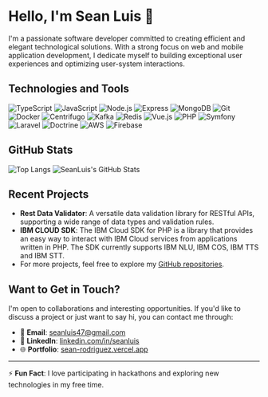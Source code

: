 # Hello, I'm Sean Luis 👋

I'm a passionate software developer committed to creating efficient and elegant technological solutions. With a strong focus on web and mobile application development, I dedicate myself to building exceptional user experiences and optimizing user-system interactions.

## Technologies and Tools

![TypeScript](https://img.shields.io/badge/-TypeScript-3178C6?style=flat-square&logo=typescript&logoColor=white)
![JavaScript](https://img.shields.io/badge/-JavaScript-F7DF1E?style=flat-square&logo=javascript&logoColor=black)
![Node.js](https://img.shields.io/badge/-Node.js-339933?style=flat-square&logo=nodedotjs&logoColor=white)
![Express](https://img.shields.io/badge/-Express-000000?style=flat-square&logo=express&logoColor=white)
![MongoDB](https://img.shields.io/badge/-MongoDB-47A248?style=flat-square&logo=mongodb&logoColor=white)
![Git](https://img.shields.io/badge/-Git-F05032?style=flat-square&logo=git&logoColor=white)
![Docker](https://img.shields.io/badge/-Docker-2496ED?style=flat-square&logo=docker&logoColor=white)
![Centrifugo](https://img.shields.io/badge/-Centrifugo-FF5E00?style=flat-square&logo=Centrifugo&logoColor=white)
![Kafka](https://img.shields.io/badge/-Kafka-231F20?style=flat-square&logo=apache-kafka&logoColor=white)
![Redis](https://img.shields.io/badge/-Redis-DC382D?style=flat-square&logo=redis&logoColor=white)
![Vue.js](https://img.shields.io/badge/-Vue.js-4FC08D?style=flat-square&logo=vue.js&logoColor=white)
![PHP](https://img.shields.io/badge/-PHP-777BB4?style=flat-square&logo=php&logoColor=white)
![Symfony](https://img.shields.io/badge/-Symfony-000000?style=flat-square&logo=symfony&logoColor=white)
![Laravel](https://img.shields.io/badge/-Laravel-FF2D20?style=flat-square&logo=laravel&logoColor=white)
![Doctrine](https://img.shields.io/badge/-Doctrine-ffa500?style=flat-square&logo=doctrine&logoColor=white)
![AWS](https://img.shields.io/badge/-AWS-232F3E?style=flat-square&logo=amazon-aws&logoColor=white)
![Firebase](https://img.shields.io/badge/-Firebase-FFCA28?style=flat-square&logo=firebase&logoColor=black)

## GitHub Stats

![Top Langs](https://github-readme-stats.vercel.app/api/top-langs/?username=SeanLuis&hide=html&theme=graywhite)
![SeanLuis's GitHub Stats](https://github-readme-stats.vercel.app/api?username=SeanLuis&show_icons=true&count_private=true&line_height=40&theme=graywhite)

## Recent Projects

- **Rest Data Validator**: A versatile data validation library for RESTful APIs, supporting a wide range of data types and validation rules.
- **IBM CLOUD SDK**: The IBM Cloud SDK for PHP is a library that provides an easy way to interact with IBM Cloud services from applications written in PHP. The SDK currently supports IBM NLU, IBM COS, IBM TTS and IBM STT.
- For more projects, feel free to explore my [GitHub repositories](https://github.com/SeanLuis).

## Want to Get in Touch?

I'm open to collaborations and interesting opportunities. If you'd like to discuss a project or just want to say hi, you can contact me through:

- 📧 **Email**: [seanluis47@gmail.com](mailto:seanluis47@gmail.com)
- 💼 **LinkedIn**: [linkedin.com/in/seanluis](https://www.linkedin.com/in/sean-luis-guada-rodr%C3%ADguez-4360a5bb/)
- 🌐 **Portfolio**: [sean-rodriguez.vercel.app](https://sean-rodriguez.vercel.app)

---

⚡ **Fun Fact**: I love participating in hackathons and exploring new technologies in my free time.

